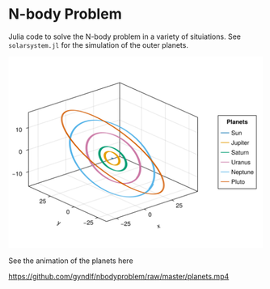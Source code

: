 # N-body Problem

Julia code to solve the N-body problem in a variety of situiations. See `solarsystem.jl` for the simulation of the outer planets.

![Solar system simulation](/planets.png)

See the animation of the planets here

https://github.com/gyndlf/nbodyproblem/raw/master/planets.mp4
